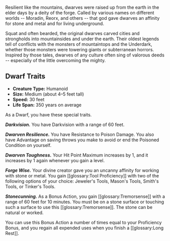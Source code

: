Resilient like the mountains, dwarves were raised up from the earth in the elder days by a deity of the forge. Called by various names on different worlds -- Moradin, Reorx, and others -- that god gave dwarves an affinity for stone and metal and for living underground.

Squat and often bearded, the original dwarves carved cities and strongholds into mountainsides and under the earth. Their oldest legends tell of conflicts with the monsters of mountaintops and the Underdark, whether those monsters were towering giants or subterranean horrors. Inspired by those tales, dwarves of any culture often sing of valorous deeds -- especially of the little overcoming the mighty.

## Dwarf Traits

* **Creature Type:** Humanoid
* **Size:** Medium (about 4–5 feet tall)
* **Speed:** 30 feet
* **Life Span:** 350 years on average

As a Dwarf, you have these special traits.

***Darkvision.*** You have Darkvision with a range of 60 feet.

***Dwarven Resilience.*** You have Resistance to Poison Damage. You also have Advantage on saving throws you make to avoid or end the Poisoned Condition on yourself.

***Dwarven Toughness.*** Your Hit Point Maximum increases by 1, and it increases by 1 again whenever you gain a level.

***Forge Wise.*** Your divine creator gave you an uncanny affinity for working with stone or metal. You gain [[glossary:Tool Proficiency]] with two of the following options of your choice: Jeweler's Tools, Mason's Tools, Smith's Tools, or Tinker's Tools.

***Stonecunning.*** As a Bonus Action, you gain [[glossary:Tremorsense]] with a range of 60 feet for 10 minutes. You must be on a stone surface or touching such a surface to use this [[glossary:Tremorsense]]. The stone can be natural or worked.

You can use this Bonus Action a number of times equal to your Proficiency Bonus, and you regain all expended uses when you finish a [[glossary:Long Rest]].